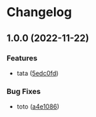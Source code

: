 # Changelog

## 1.0.0 (2022-11-22)


### Features

* tata ([5edc0fd](https://github.com/bogaertg/release-please-maven-demo/commit/5edc0fda9aa61b904a33b9e15cf06226c324762c))


### Bug Fixes

* toto ([a4e1086](https://github.com/bogaertg/release-please-maven-demo/commit/a4e1086c401191c21d1f3dc15e11358453caa1cb))
